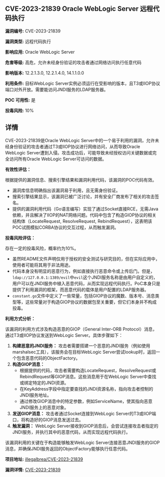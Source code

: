 ## CVE-2023-21839 Oracle WebLogic Server 远程代码执行

**漏洞编号:** CVE-2023-21839

**漏洞类型:** 远程代码执行

**影响应用:** Oracle WebLogic Server

**危害等级:** 高危，允许未经身份验证的攻击者通过网络访问执行任意代码

**影响版本:** 12.2.1.3.0, 12.2.1.4.0, 14.1.1.0.0

**利用条件:** 目标WebLogic Server实例必须运行在受影响的版本，且T3或IIOP协议端口对外开放。需要能访问JNDI服务的LDAP服务器。

**POC 可用性:** 是

**投毒风险:** 10%

## 详情

CVE-2023-21839是Oracle WebLogic Server中的一个易于利用的漏洞，允许未经身份验证的攻击者通过T3或IIOP协议进行网络访问，从而导致Oracle WebLogic Server遭到入侵。攻击成功后，可能导致未经授权访问关键数据或完全访问所有Oracle WebLogic Server可访问的数据。

**有效性评估：**

根据提供的漏洞信息、搜索引擎结果和漏洞利用代码，该漏洞的POC代码有效。

*   漏洞库信息明确指出该漏洞易于利用，且无需身份验证。
*   搜索引擎结果显示，该漏洞已被广泛讨论，并有安全厂商发布了相关的攻击签名。
*   提供的漏洞利用代码（Go语言编写）实现了通过Socket直接RCE，无需Java依赖，并且解决了IIOP的NAT网络问题。代码中包含了构造GIOP协议的相关结构体（LocateRequest, ResolveRequest, RebindRequest），这表明该POC试图模拟CORBA协议的交互过程，从而触发漏洞。

**投毒风险评估：**

存在一定的投毒风险，概率约为10%。

*   虽然README文件声明仅用于授权的安全测试与研究目的，但在实际应用中，使用者可能将其用于非法用途。
*   代码本身没有明显的恶意行为，例如直接执行恶意命令或上传后门。但是，`ldap://127.0.0.1:1389/evil`中`evil`这个JNDI服务名称是由用户自定义的，用户可以在JNDI服务中植入恶意代码，从而实现远程代码执行。PoC本身只是提供了利用漏洞的框架，而恶意代码的载体是用户配置的LDAP服务器。
*   `constant.go`文件中定义了一些常量，包括GIOP协议的魔数、版本号、消息类型等，这些常量对于构造GIOP协议的数据包至关重要，但它们本身并不构成投毒。

**利用方式分析：**

该漏洞的利用方式涉及构造恶意的GIOP（General Inter-ORB Protocol）消息，通过T3或IIOP协议发送到WebLogic Server。具体步骤如下：

1.  **构建恶意的JNDI服务：** 攻击者需要搭建一个恶意的JNDI服务（例如使用marshalsec工具），该服务会在目标WebLogic Server尝试lookup时，返回一个包含恶意代码的ObjectFactory。
2.  **构造GIOP消息：**
    *   根据提供的代码，攻击者需要构造LocateRequest，ResolveRequest或RebindRequest等GIOP消息。这些消息用于在WebLogic Server中查找或绑定特定的JNDI资源。
    *   在KeyAddress字段中指定要查找的JNDI资源名称，指向攻击者控制的JNDI服务地址。
    *   通过修改GIOP消息中的特定参数，例如ServiceName，使其指向恶意JNDI服务上的恶意对象。
3.  **发送GIOP消息：** 攻击者通过Socket连接到WebLogic Server的T3或IIOP端口，将构造好的GIOP消息发送过去。
4.  **触发漏洞：** WebLogic Server接收到GIOP消息后，会尝试连接攻击者指定的JNDI服务，并执行其中的恶意代码，从而实现远程代码执行。

该漏洞利用的关键在于构造能够触发WebLogic Server连接恶意JNDI服务的GIOP消息，并确保JNDI服务返回的ObjectFactory能够执行任意代码。

**项目地址:** [illegalbrea/CVE-2023-21839](https://github.com/illegalbrea/CVE-2023-21839)

**漏洞详情:** [CVE-2023-21839](https://nvd.nist.gov/vuln/detail/CVE-2023-21839)